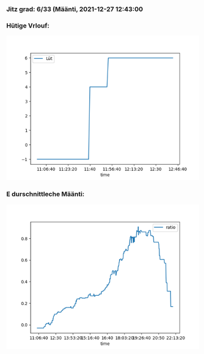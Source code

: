 ### Jitz grad: 6/33 (Määnti, 2021-12-27 12:43:00

### Hütige Vrlouf:
![Graph](Today.png)

### E durschnittleche Määnti:
![Graph](Määnti.png)